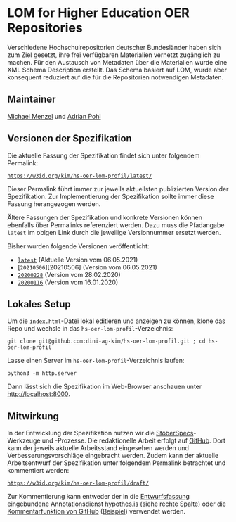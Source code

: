 # LOM for Higher Education OER Repositories

Verschiedene Hochschulrepositorien deutscher Bundesländer haben sich zum Ziel
gesetzt, ihre frei verfügbaren Materialien vernetzt zugänglich zu machen. Für
den Austausch von Metadaten über die Materialien wurde eine XML Schema Description
erstellt. Das Schema basiert auf LOM, wurde aber konsequent reduziert auf die
für die Repositorien notwendigen Metadaten.

## Maintainer

[Michael Menzel](https://github.com/mic-men) und [Adrian Pohl](https://github.com/acka47)

## Versionen der Spezifikation

Die aktuelle Fassung der Spezifikation findet sich unter folgendem Permalink:

[`https://w3id.org/kim/hs-oer-lom-profil/latest/`][latest_version]

Dieser Permalink führt immer zur jeweils aktuellsten publizierten Version der
Spezifikation. Zur Implementierung der Spezifikation sollte immer diese Fassung
herangezogen werden.

Ältere Fassungen der Spezifikation und konkrete Versionen können ebenfalls über
Permalinks referenziert werden. Dazu muss die Pfadangabe `latest` im obigen Link
durch die jeweilige Versionnummer ersetzt werden.

Bisher wurden folgende Versionen veröffentlicht:

- [`latest`][latest_version] (Aktuelle Version vom 06.05.2021)
- [`20210506`][20210506] (Version vom 06.05.2021)
- [`20200228`][20200228] (Version vom 28.02.2020)
- [`20200116`][20200116] (Version vom 16.01.2020)


## Lokales Setup

Um die `index.html`-Datei lokal editieren und anzeigen zu können, klone das Repo und wechsle in das `hs-oer-lom-profil`-Verzeichnis:

`git clone git@github.com:dini-ag-kim/hs-oer-lom-profil.git ; cd hs-oer-lom-profil`

Lasse einen Server im `hs-oer-lom-profil`-Verzeichnis laufen:

`python3 -m http.server`

Dann lässt sich die Spezifikation im Web-Browser anschauen unter [http://localhost:8000](http://localhost:8000).

## Mitwirkung

In der Entwicklung der Spezifikation nutzen wir die [StöberSpecs](https://w3id.org/kim/stoeberspecs/)-Werkzeuge und -Prozesse.
Die redaktionelle Arbeit erfolgt auf [GitHub](https://github.com/dini-ag-kim/hs-oer-lom-profil). Dort kann der jeweils
aktuelle Arbeitsstand eingesehen werden und Verbesserungsvorschläge eingebracht
werden. Zudem kann der aktuelle Arbeitsentwurf der Spezifikation unter folgendem
Permalink betrachtet und kommentiert werden:

[`https://w3id.org/kim/hs-oer-lom-profil/draft/`][draft_version]

Zur Kommentierung kann entweder der in die [Entwurfsfassung][draft_version]
eingebundene Annotationsdienst [hypothes.is](https://web.hypothes.is/) (siehe
rechte Spalte) oder die [Kommentarfunktion von GitHub][multi-line comments]
([Beispiel](https://github.com/dini-ag-kim/hs-oer-lom-profil/blob/master/draft/index.html#L122-L126))
verwendet werden.

[latest_version]: https://w3id.org/kim/hs-oer-lom-profil/latest/
[20200228]: https://w3id.org/kim/hs-oer-lom-profil/20200228/
[20200116]: https://w3id.org/kim/hs-oer-lom-profil/20200116/
[draft_version]: https://w3id.org/kim/hs-oer-lom-profil/draft/
[github]: https://github.com/dini-ag-kim/hs-oer-lom-profil/
[multi-line comments]: https://help.github.com/en/github/managing-your-work-on-github/opening-an-issue-from-code
